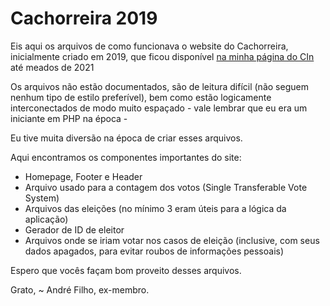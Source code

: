 # Cachorreira 2019

Eis aqui os arquivos de como funcionava o website do Cachorreira, inicialmente criado em 2019, que ficou disponível [na minha página do CIn](cin.ufpe.br/~acasf) até meados de 2021

Os arquivos não estão documentados, são de leitura difícil (não seguem nenhum tipo de estilo preferível), bem como estão logicamente interconectados de modo muito espaçado - vale lembrar que eu era um iniciante em PHP na época -

Eu tive muita diversão na época de criar esses arquivos.

Aqui encontramos os componentes importantes do site:
- Homepage, Footer e Header
- Arquivo usado para a contagem dos votos (Single Transferable Vote System)
- Arquivos das eleições (no mínimo 3 eram úteis para a lógica da aplicação)
- Gerador de ID de eleitor
- Arquivos onde se iriam votar nos casos de eleição (inclusive, com seus dados apagados, para evitar roubos de informações pessoais)

Espero que vocês façam bom proveito desses arquivos.

Grato,
~ André Filho, ex-membro.